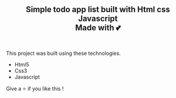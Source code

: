 <h2 align="center">
  Simple todo app list  built with Html css Javascript <br/>
  Made with 💕
</h2>
<div align="center">

</div>

<br/>

This project was built using these technologies.

- Html5
- Css3
- Javascript

Give a ⭐ if you like this !
